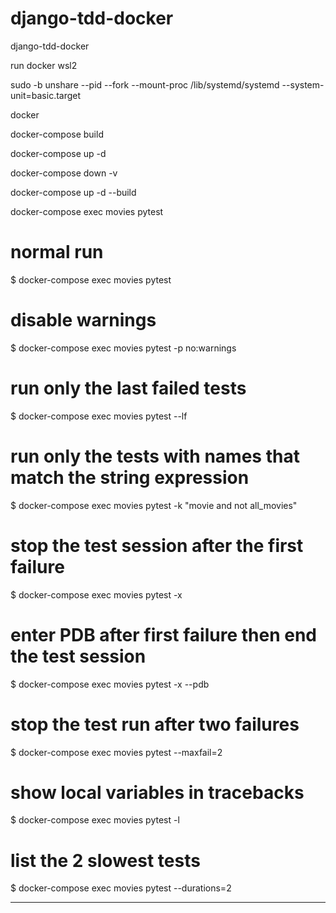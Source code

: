 # django-tdd-docker
django-tdd-docker

run docker wsl2

sudo -b unshare --pid --fork --mount-proc /lib/systemd/systemd --system-unit=basic.target

docker 

docker-compose build

docker-compose up -d

docker-compose down -v

docker-compose up -d --build

docker-compose exec movies pytest

# normal run
$ docker-compose exec movies pytest

# disable warnings
$ docker-compose exec movies pytest -p no:warnings

# run only the last failed tests
$ docker-compose exec movies pytest --lf

# run only the tests with names that match the string expression
$ docker-compose exec movies pytest -k "movie and not all_movies"

# stop the test session after the first failure
$ docker-compose exec movies pytest -x

# enter PDB after first failure then end the test session
$ docker-compose exec movies pytest -x --pdb

# stop the test run after two failures
$ docker-compose exec movies pytest --maxfail=2

# show local variables in tracebacks
$ docker-compose exec movies pytest -l

# list the 2 slowest tests
$ docker-compose exec movies pytest --durations=2

****